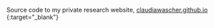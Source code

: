 Source code to my private research website, [claudiawascher.github.io](https://claudiawascher.github.io) {:target="_blank"}

